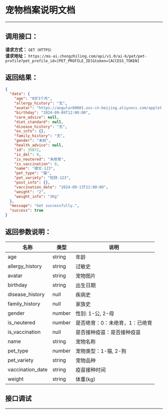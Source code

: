 # 宠物档案说明文档
---

## 调用接口：
**请求方式：** `GET（HTTPS）`  
**请求地址：** `https://ms-ai.chongzhiling.com/api/v1.0/ai-b/pet/pet-profile?pet_profile_id=[PET_PROFILE_ID]&token=[ACCESS_TOKEN]`

## 返回结果：
```json
{
  "data": {
    "age": "0岁3个月",
    "allergy_history": "无",
    "avatar": "https://angular00001.oss-cn-beijing.aliyuncs.com/applet.png",
    "birthday": "2024-09-09T12:00:00",
    "care_advice": null,
    "diet_standard": null,
    "disease_history": "无",
    "ex_info": {},
    "family_history": "无",
    "gender": "未知",
    "health_advice": null,
    "id": 35872,
    "is_del": 0,
    "is_neutered": "未绝育",
    "is_vaccination": 0,
    "name": "德文-123",
    "pet_type": "猫",
    "pet_variety": "旺财-123",
    "post_info": {},
    "vaccination_date": "2024-09-13T12:00:00",
    "weight": "2",
    "weight_info": "2Kg"
  },
  "message": "Get successfully.",
  "success": true
}
```

## 返回参数说明：
| 名称             | 类型   | 说明                           |
| ---------------- | ------ | ------------------------------ |
| age              | string | 年龄                           |
| allergy_history  | string | 过敏史                         |
| avatar           | string | 宠物图片                       |
| birthday         | string | 出生日期                       |
| disease_history  | null   | 疾病史                         |
| family_history   | null   | 家族史                         |
| gender           | number | 性别: 1-公, 2-母               |
| is_neutered      | number | 是否绝育：0：未绝育，1：已绝育 |
| is_vaccination   | null   | 是否接种疫苗：是否接种疫苗     |
| name             | string | 宠物名称                       |
| pet_type         | number | 宠物类型：1-猫, 2-狗           |
| pet_variety      | string | 宠物品种                       |
| vaccination_date | string | 疫苗接种时间                   |
| weight           | string | 体重(kg)                       |

## 接口调试
---
<script setup>
import SwaggerUI from '../../../src/components/SwaggerUI.vue'
</script>

<ClientOnly>
  <SwaggerUI 
    type="get"
    path="/pet-profile" 
  />
</ClientOnly>